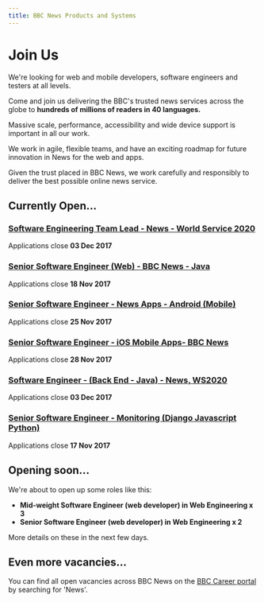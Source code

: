 ```yaml
---
title: BBC News Products and Systems
---
```

# Join Us

We're looking for web and mobile developers, software engineers and testers at all levels. 

Come and join us delivering the BBC's trusted news services across the globe to **hundreds of millions of readers in 40 languages.**

Massive scale, performance, accessibility and wide device support is important in all our work.

We work in agile, flexible teams, and have an exciting roadmap for future innovation in News for the web and apps.
 
Given the trust placed in BBC News, we work carefully and responsibly to deliver the best possible online news service.

## Currently Open...
### [Software Engineering Team Lead - News - World Service 2020](http://careerssearch.bbc.co.uk/jobs/job/Software-Engineering-Team-Lead-News-WS2020/21783)
Applications close **03 Dec 2017**

### [Senior Software Engineer (Web) - BBC News - Java](http://careerssearch.bbc.co.uk/jobs/job/Senior-Software-Engineer-Web-BBC-News-Java/20607)
Applications close **18 Nov 2017**

### [Senior Software Engineer - News Apps - Android (Mobile)](http://careerssearch.bbc.co.uk/jobs/job/Senior-Software-Engineer-News-Apps-Android-Mobile/21188)
Applications close **25 Nov 2017**

### [Senior Software Engineer - iOS Mobile Apps- BBC News](http://careerssearch.bbc.co.uk/jobs/job/Senior-Software-Engineer-iOS-Mobile-Apps-BBC-News/24249)
Applications close **28 Nov 2017**

### [Software Engineer - (Back End - Java) - News, WS2020](http://careerssearch.bbc.co.uk/jobs/job/Software-Engineer-Back-End-Java-News-WS2020/21278)
Applications close **03 Dec 2017**

### [Senior Software Engineer - Monitoring (Django Javascript Python)](http://careerssearch.bbc.co.uk/jobs/job/Senior-Software-Engineer-Monitoring-Django-Javascript-Python/23216)
Applications close **17 Nov 2017**

## Opening soon...
We're about to open up some roles like this:
* **Mid-weight Software Engineer (web developer) in Web Engineering x 3**
* **Senior Software Engineer (web developer) in Web Engineering x 2**

More details on these in the next few days.

## Even more vacancies...
You can find all open vacancies across BBC News on the [BBC Career portal](http://careerssearch.bbc.co.uk/jobs/search) by searching for 'News'.

